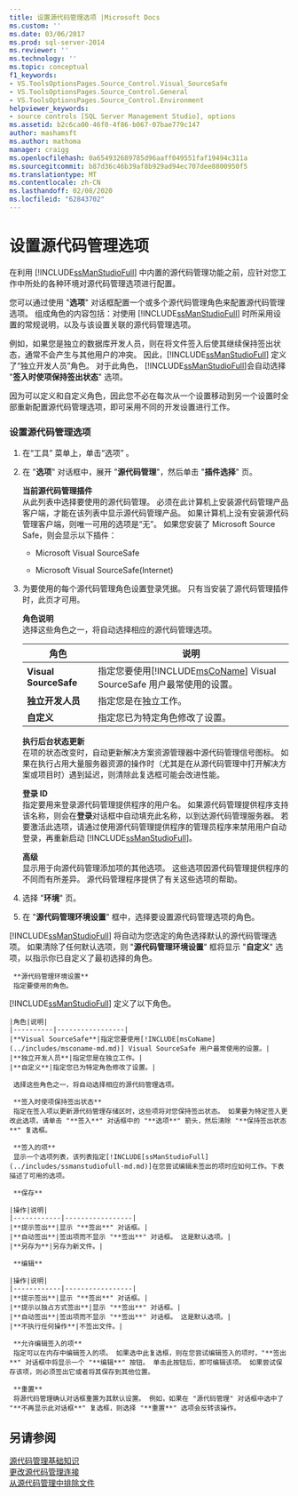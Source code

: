 ```yaml
---
title: 设置源代码管理选项 |Microsoft Docs
ms.custom: ''
ms.date: 03/06/2017
ms.prod: sql-server-2014
ms.reviewer: ''
ms.technology: ''
ms.topic: conceptual
f1_keywords:
- VS.ToolsOptionsPages.Source_Control.Visual_SourceSafe
- VS.ToolsOptionsPages.Source_Control.General
- VS.ToolsOptionsPages.Source_Control.Environment
helpviewer_keywords:
- source controls [SQL Server Management Studio], options
ms.assetid: b2c6ca00-46f0-4f86-b067-07bae779c147
author: mashamsft
ms.author: mathoma
manager: craigg
ms.openlocfilehash: 0a654932689785d96aaff049551faf19494c311a
ms.sourcegitcommit: b87d36c46b39af8b929ad94ec707dee8800950f5
ms.translationtype: MT
ms.contentlocale: zh-CN
ms.lasthandoff: 02/08/2020
ms.locfileid: "62843702"
---
```

# <a name="set-source-control-options"></a>设置源代码管理选项
  在利用 [!INCLUDE[ssManStudioFull](../includes/ssmanstudiofull-md.md)] 中内置的源代码管理功能之前，应针对您工作中所处的各种环境对源代码管理选项进行配置。  
  
 您可以通过使用 "**选项**" 对话框配置一个或多个源代码管理角色来配置源代码管理选项。 组成角色的内容包括：对使用 [!INCLUDE[ssManStudioFull](../includes/ssmanstudiofull-md.md)] 时所采用设置的常规说明，以及与该设置关联的源代码管理选项。  
  
 例如，如果您是独立的数据库开发人员，则在将文件签入后使其继续保持签出状态，通常不会产生与其他用户的冲突。 因此，[!INCLUDE[ssManStudioFull](../includes/ssmanstudiofull-md.md)] 定义了“独立开发人员”角色。 对于此角色， [!INCLUDE[ssManStudioFull](../includes/ssmanstudiofull-md.md)]会自动选择 "**签入时使项保持签出状态**" 选项。  
  
 因为可以定义和自定义角色，因此您不必在每次从一个设置移动到另一个设置时全部重新配置源代码管理选项，即可采用不同的开发设置进行工作。  
  
### <a name="to-set-source-control-options"></a>设置源代码管理选项  
  
1.  在“工具”  菜单上，单击“选项”  。  
  
2.  在 "**选项**" 对话框中，展开 "**源代码管理**"，然后单击 "**插件选择**" 页。  
  
     **当前源代码管理插件**  
     从此列表中选择要使用的源代码管理。 必须在此计算机上安装源代码管理产品客户端，才能在该列表中显示源代码管理产品。 如果计算机上没有安装源代码管理客户端，则唯一可用的选项是“无”。 如果您安装了 Microsoft Source Safe，则会显示以下插件：  
  
    -   Microsoft Visual SourceSafe  
  
    -   Microsoft Visual SourceSafe(Internet)  
  
3.  为要使用的每个源代码管理角色设置登录凭据。 只有当安装了源代码管理插件时，此页才可用。  
  
     **角色说明**  
     选择这些角色之一，将自动选择相应的源代码管理选项。  
  
    |角色|说明|  
    |----------|-----------------|  
    |**Visual SourceSafe**|指定您要使用[!INCLUDE[msCoName](../includes/msconame-md.md)] Visual SourceSafe 用户最常使用的设置。|  
    |**独立开发人员**|指定您是在独立工作。|  
    |**自定义**|指定您已为特定角色修改了设置。|  
  
     **执行后台状态更新**  
     在项的状态改变时，自动更新解决方案资源管理器中源代码管理信号图标。 如果在执行占用大量服务器资源的操作时（尤其是在从源代码管理中打开解决方案或项目时）遇到延迟，则清除此复选框可能会改进性能。  
  
     **登录 ID**  
     指定要用来登录源代码管理提供程序的用户名。 如果源代码管理提供程序支持该名称，则会在**登录**对话框中自动填充此名称，以到达源代码管理服务器。 若要激活此选项，请通过使用源代码管理提供程序的管理员程序来禁用用户自动登录，再重新启动 [!INCLUDE[ssManStudioFull](../includes/ssmanstudiofull-md.md)]。  
  
     **高级**  
     显示用于向源代码管理添加项的其他选项。 这些选项因源代码管理提供程序的不同而有所差异。 源代码管理程序提供了有关这些选项的帮助。  
  
4.  选择 "**环境**" 页。  
  
5.  在 "**源代码管理环境设置**" 框中，选择要设置源代码管理选项的角色。  
  
     
  [!INCLUDE[ssManStudioFull](../includes/ssmanstudiofull-md.md)] 将自动为您选定的角色选择默认的源代码管理选项。 如果清除了任何默认选项，则 "**源代码管理环境设置**" 框将显示 "**自定义**" 选项，以指示你已自定义了最初选择的角色。  
  
     **源代码管理环境设置**  
     指定要使用的角色。 
  [!INCLUDE[ssManStudioFull](../includes/ssmanstudiofull-md.md)] 定义了以下角色。  
  
    |角色|说明|  
    |----------|-----------------|  
    |**Visual SourceSafe**|指定您要使用[!INCLUDE[msCoName](../includes/msconame-md.md)] Visual SourceSafe 用户最常使用的设置。|  
    |**独立开发人员**|指定您是在独立工作。|  
    |**自定义**|指定您已为特定角色修改了设置。|  
  
     选择这些角色之一，将自动选择相应的源代码管理选项。  
  
     **签入时使项保持签出状态**  
     指定在签入项以更新源代码管理存储区时，这些项将对您保持签出状态。 如果要为特定签入更改此选项，请单击 "**签入**" 对话框中的 "**选项**" 箭头，然后清除 "**保持签出状态**" 复选框。  
  
     **签入的项**  
     显示一个选项列表，该列表指定[!INCLUDE[ssManStudioFull](../includes/ssmanstudiofull-md.md)]在您尝试编辑未签出的项时应如何工作。下表描述了可用的选项。  
  
     **保存**  
  
    |操作|说明|  
    |------------|-----------------|  
    |**提示签出**|显示 "**签出**" 对话框。|  
    |**自动签出**|签出项而不显示 "**签出**" 对话框。 这是默认选项。|  
    |**另存为**|另存为新文件。|  
  
     **编辑**  
  
    |操作|说明|  
    |------------|-----------------|  
    |**提示签出**|显示 "**签出**" 对话框。|  
    |**提示以独占方式签出**|显示 "**签出**" 对话框。|  
    |**自动签出**|签出项而不显示 "**签出**" 对话框。 这是默认选项。|  
    |**不执行任何操作**|不签出文件。|  
  
     **允许编辑签入的项**  
     指定可以在内存中编辑签入的项。 如果选中此复选框，则在您尝试编辑签入的项时，"**签出**" 对话框中将显示一个 "**编辑**" 按钮。 单击此按钮后，即可编辑该项。 如果尝试保存该项，则必须签出它或者将其保存到其他位置。  
  
     **重置**  
     将源代码管理确认对话框重置为其默认设置。 例如，如果在 "源代码管理" 对话框中选中了 "**不再显示此对话框**" 复选框，则选择 "**重置**" 选项会反转该操作。  
  
## <a name="see-also"></a>另请参阅  
 [源代码管理基础知识](../../2014/database-engine/source-control-basics.md)   
 [更改源代码管理连接](../../2014/database-engine/change-source-control-connections.md)   
 [从源代码管理中排除文件](../../2014/database-engine/exclude-files-from-source-control.md)  
  
  
